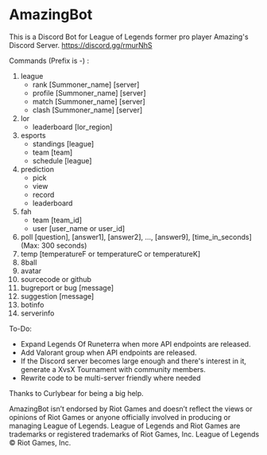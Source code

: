 # AmazingBot

This is a Discord Bot for League of Legends former pro player Amazing's Discord Server. https://discord.gg/rmurNhS

Commands (Prefix is -) :
1. league
   - rank [Summoner_name] [server]
   - profile [Summoner_name] [server]
   - match [Summoner_name] [server]
   - clash [Summoner_name] [server]
2. lor 
   - leaderboard [lor_region]
3. esports 
   - standings [league]
   - team [team]
   - schedule [league]
4. prediction
   - pick
   - view
   - record
   - leaderboard
5. fah 
   - team [team_id]
   - user [user_name or user_id]
6. poll [question], [answer1], [answer2], ..., [answer9], [time_in_seconds] (Max: 300 seconds)
7. temp [temperatureF or temperatureC or temperatureK]
8. 8ball
9. avatar
10. sourcecode or github
11. bugreport or bug [message]
12. suggestion [message]
13. botinfo
14. serverinfo


To-Do:
- Expand Legends Of Runeterra when more API endpoints are released.
- Add Valorant group when API endpoints are released.
- If the Discord server becomes large enough and there's interest in it, generate a XvsX Tournament with community members.
- Rewrite code to be multi-server friendly where needed

Thanks to Curlybear for being a big help.

AmazingBot isn’t endorsed by Riot Games and doesn’t reflect the views or opinions of Riot Games
or anyone officially involved in producing or managing League of Legends. League of Legends and Riot Games are
trademarks or registered trademarks of Riot Games, Inc. League of Legends © Riot Games, Inc.
